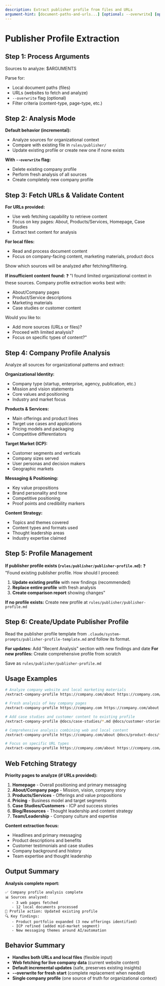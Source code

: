 ```yaml
---
description: Extract publisher profile from files and URLs
argument-hint: [document-paths-and-urls...] [optional: --overwrite] [optional: filter-criteria]
---
```


# Publisher Profile Extraction

## Step 1: Process Arguments
Sources to analyze: $ARGUMENTS

Parse for:
- Local document paths (files)
- URLs (websites to fetch and analyze)
- `--overwrite` flag (optional)
- Filter criteria (content-type, page-type, etc.)

## Step 2: Analysis Mode
**Default behavior (incremental):**
- Analyze sources for organizational context
- Compare with existing file in `rules/publisher/`
- Update existing profile or create new one if none exists

**With `--overwrite` flag:**
- Delete existing company profile
- Perform fresh analysis of all sources
- Create completely new company profile

## Step 3: Fetch URLs & Validate Content
**For URLs provided:**
- Use web fetching capability to retrieve content
- Focus on key pages: About, Products/Services, Homepage, Case Studies
- Extract text content for analysis

**For local files:**
- Read and process document content
- Focus on company-facing content, marketing materials, product docs

Show which sources will be analyzed after fetching/filtering.

**If insufficient content found:**
❓ "I found limited organizational context in these sources. Company profile extraction works best with:
- About/Company pages
- Product/Service descriptions
- Marketing materials
- Case studies or customer content

Would you like to:
- Add more sources (URLs or files)?
- Proceed with limited analysis?
- Focus on specific types of content?"

## Step 4: Company Profile Analysis
Analyze all sources for organizational patterns and extract:

**Organizational Identity:**
- Company type (startup, enterprise, agency, publication, etc.)
- Mission and vision statements
- Core values and positioning
- Industry and market focus

**Products & Services:**
- Main offerings and product lines
- Target use cases and applications
- Pricing models and packaging
- Competitive differentiators

**Target Market (ICP):**
- Customer segments and verticals
- Company sizes served
- User personas and decision makers
- Geographic markets

**Messaging & Positioning:**
- Key value propositions
- Brand personality and tone
- Competitive positioning
- Proof points and credibility markers

**Content Strategy:**
- Topics and themes covered
- Content types and formats used
- Thought leadership areas
- Industry expertise claimed

## Step 5: Profile Management
**If publisher profile exists (`rules/publisher/publisher-profile.md`):**
❓ "Found existing publisher profile. How should I proceed:
1. **Update existing profile** with new findings (recommended)
2. **Replace entire profile** with fresh analysis
3. **Create comparison report** showing changes"

**If no profile exists:**
Create new profile at `rules/publisher/publisher-profile.md`

## Step 6: Create/Update Publisher Profile
Read the publisher profile template from `.claude/system-prompts/publisher-profile-template.md` and follow its format.

**For updates:** Add "Recent Analysis" section with new findings and date
**For new profiles:** Create comprehensive profile from scratch

Save as `rules/publisher/publisher-profile.md`

## Usage Examples

```bash
# Analyze company website and local marketing materials
/extract-company-profile https://company.com/about https://company.com/products @docs/marketing/*.md

# Fresh analysis of key company pages
/extract-company-profile https://company.com https://company.com/about https://company.com/pricing --overwrite

# Add case studies and customer content to existing profile
/extract-company-profile @docs/case-studies/*.md @docs/customer-stories/*.md

# Comprehensive analysis combining web and local content
/extract-company-profile https://company.com/about @docs/product-docs/*.md @docs/sales-materials/*.md

# Focus on specific URL types
/extract-company-profile https://company.com/about https://company.com/team content-type:company-info
```

## Web Fetching Strategy
**Priority pages to analyze (if URLs provided):**
1. **Homepage** - Overall positioning and primary messaging
2. **About/Company page** - Mission, vision, company story
3. **Products/Services** - Offerings and value propositions
4. **Pricing** - Business model and target segments
5. **Case Studies/Customers** - ICP and success stories
6. **Blog/Resources** - Thought leadership and content strategy
7. **Team/Leadership** - Company culture and expertise

**Content extraction focus:**
- Headlines and primary messaging
- Product descriptions and benefits
- Customer testimonials and case studies
- Company background and history
- Team expertise and thought leadership

## Output Summary
**Analysis complete report:**
```
✅ Company profile analysis complete
📊 Sources analyzed:
   - 3 web pages fetched
   - 12 local documents processed
📝 Profile action: Updated existing profile
🔍 Key findings:
   - Product portfolio expanded (3 new offerings identified)
   - ICP refined (added mid-market segment)
   - New messaging themes around AI/automation
```

## Behavior Summary
- **Handles both URLs and local files** (flexible input)
- **Web fetching for live company data** (current website content)
- **Default incremental updates** (safe, preserves existing insights)
- **--overwrite for fresh start** (complete replacement when needed)
- **Single company profile** (one source of truth for organizational context)
